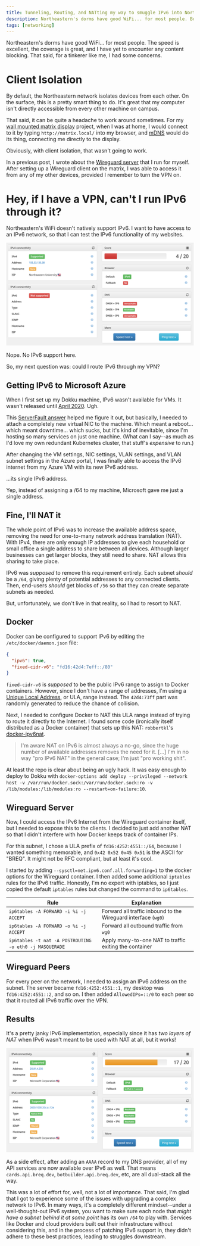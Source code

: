 ```yaml
---
title: Tunneling, Routing, and NATting my way to smuggle IPv6 into Northeastern
description: Northeastern's dorms have good WiFi... for most people. But I'll always find a reason to tinker.
tags: [networking]
---
```


Northeastern's dorms have good WiFi... for most people. The speed is excellent, the coverage is great, and I have yet to encounter any content blocking. That said, for a tinkerer like me, I had some concerns.

# Client Isolation

By default, the Northeastern network isolates devices from each other. On the surface, this is a pretty smart thing to do. It's great that my computer isn't directly accessible from every other machine on campus.

That said, it can be quite a headache to work around sometimes. For my [wall mounted matrix display](/projects/wallmatrix) project, when I was at home, I would connect to it by typing `http://matrix.local/` into my browser, and [mDNS](https://en.wikipedia.org/wiki/Multicast_DNS) would do its thing, connecting me directly to the display.

Obviously, with client isolation, that wasn't going to work.

In a previous post, I wrote about the [Wireguard server](/2021/02/10/dokku#wireguard) that I run for myself. After setting up a Wireguard client on the matrix, I was able to access it from any of my other devices, provided I remember to turn the VPN on.

# Hey, if I have a VPN, can't I run IPv6 through it?

Northeastern's WiFi doesn't natively support IPv6. I want to have access to an IPv6 network, so that I can test the IPv6 functionality of my websites.

![](../images/ipv6/ipv6-test-neu.png)

<Caption>Nope. No IPv6 support here.</Caption>

So, my next question was: could I route IPv6 through my VPN?

## Getting IPv6 to Microsoft Azure

When I first set up my Dokku machine, IPv6 wasn't available for VMs. It wasn't released until [April 2020](https://azure.microsoft.com/en-us/updates/ipv6-for-azure-virtual-network-is-now-generally-available-2/). Ugh.

This [ServerFault answer](https://serverfault.com/questions/1014465/adding-a-public-ipv6-address-to-a-linux-vm-in-azure) helped me figure it out, but basically, I needed to attach a completely new virtual NIC to the machine. Which meant a reboot... which meant downtime... which sucks, but it's kind of inevitable, since I'm hosting so many services on just one machine. (What can I say--as much as I'd love my own redundant Kubernetes cluster, that stuff's _expensive_ to run.)

After changing the VM settings, NIC settings, VLAN settings, and VLAN subnet settings in the Azure portal, I was finally able to access the IPv6 internet from my Azure VM with its new IPv6 address.

...its single IPv6 address.

Yep, instead of assigning a /64 to my machine, Microsoft gave me just a single address.

## Fine, I'll NAT it

The whole point of IPv6 was to increase the available address space, removing the need for one-to-many network address translation (NAT). With IPv4, there are only enough IP addresses to give each household or small office a single address to share between all devices. Although larger businesses can get larger blocks, they still need to share. NAT allows this sharing to take place.

IPv6 was _supposed_ to remove this requirement entirely. Each subnet _should_ be a `/64`, giving plenty of potential addresses to any connected clients. Then, end-users _should_ get blocks of `/56` so that they can create separate subnets as needed.

But, unfortunately, we don't live in that reality, so I had to resort to NAT.

## Docker

Docker can be configured to support IPv6 by editing the `/etc/docker/daemon.json` file:

```json
{
  "ipv6": true,
  "fixed-cidr-v6": "fd16:42d4:7eff::/80"
}
```

`fixed-cidr-v6` is _supposed_ to be the public IPv6 range to assign to Docker containers. However, since I don't have a range of addresses, I'm using a [Unique Local Address](https://en.wikipedia.org/wiki/Unique_local_address), or ULA, range instead. The `42d4:73ff` part was randomly generated to reduce the chance of collision.

Next, I needed to configure Docker to NAT this ULA range instead of trying to route it directly to the Internet. I found some code (ironically itself distributed as a Docker container) that sets up this NAT: `robbertkl`'s [docker-ipv6nat](https://github.com/robbertkl/docker-ipv6nat).

> I'm aware NAT on IPv6 is almost always a no-go, since the huge number of available addresses removes the need for it. [...] I'm in no way "pro IPv6 NAT" in the general case; I'm just "pro working shit".

At least the repo is clear about being an ugly hack. It was easy enough to deploy to Dokku with `docker-options add deploy --privileged --network host -v /var/run/docker.sock:/var/run/docker.sock:ro -v /lib/modules:/lib/modules:ro --restart=on-failure:10`.

## Wireguard Server

Now, I could access the IPv6 Internet from the Wireguard container itself, but I needed to expose this to the clients. I decided to just add another NAT so that I didn't interfere with how Docker keeps track of container IPs.

For this subnet, I chose a ULA prefix of `fd16:4252:4551::/64`, because I wanted something memorable, and `0x42 0x52 0x45 0x51` is the ASCII for "BREQ". It might not be RFC compliant, but at least it's cool.

I started by adding `--sysctl=net.ipv6.conf.all.forwarding=1` to the docker options for the Wireguard container. I then added some additional `iptables` rules for the IPv6 traffic. Honestly, I'm no expert with iptables, so I just copied the default `iptables` rules but changed the command to `ip6tables`.

| Rule | Explanation |
| --- | --- |
| `ip6tables -A FORWARD -i %i -j ACCEPT` | Forward all traffic inbound to the Wireguard interface (`wg0`) |
| `ip6tables -A FORWARD -o %i -j ACCEPT` | Forward all outbound traffic from `wg0` |
| `ip6tables -t nat -A POSTROUTING -o eth0 -j MASQUERADE` | Apply many-to-one NAT to traffic exiting the container |

## Wireguard Peers

For every peer on the network, I needed to assign an IPv6 address on the subnet. The server became `fd16:4252:4551::1`, my desktop was `fd16:4252:4551::2`, and so on. I then added `AllowedIPs=::/0` to each peer so that it routed all IPv6 traffic over the VPN.

## Results

It's a pretty janky IPv6 implementation, especially since it has _two layers of NAT_ when IPv6 wasn't meant to be used with NAT at all, but it works!

![](../images/ipv6/ipv6-test-wireguard.png)

As a side effect, after adding an `AAAA` record to my DNS provider, all of my API services are now available over IPv6 as well. That means `cards.api.breq.dev`, `botbuilder.api.breq.dev`, etc, are all dual-stack all the way.

This was a lot of effort for, well, not a lot of importance. That said, I'm glad that I got to experience some of the issues with upgrading a complex network to IPv6. In many ways, it's a completely different mindset--under a well-thought-out IPv6 system, you want to make sure each node that _might have a subnet behind it at some point_ has its own `/64` to play with. Services like Docker and cloud providers built out their infrastructure without considering this, and in the process of patching IPv6 support in, they didn't adhere to these best practices, leading to struggles downstream.
